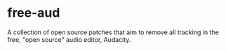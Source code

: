# free-aud
A collection of open source patches that aim to remove all tracking in the free, "open source" audio editor, Audacity.
